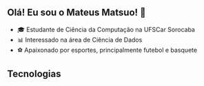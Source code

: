 ## Olá! Eu sou o Mateus Matsuo! 👋

- 🎓 Estudante de Ciência da Computação na UFSCar Sorocaba
- 📊 Interessado na área de Ciência de Dados
- ⚽ Apaixonado por esportes, principalmente futebol e basquete

## Tecnologias

